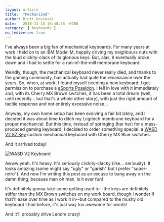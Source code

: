 ```yaml
---
layout: article
title:  "Mechanized"
author: Brett Kosinski
date:   2018-11-15 19:40:55 -0700
category: [ keyboards ]
no_fediverse: true
---
```


I've always been a big fan of mechanical keyboards.  For many years at work I held on to an IBM Model M, happily driving my neighbours nuts with the loud clickity-clack of its glorious keys.  But, alas, it eventually broke down and I had to settle for a run-of-the-mill membrane keyboard.

Weirdly, though, the mechanical keyboard never really died, and thanks to the gaming community, has actually had quite the renaissance over the years.  So, when, at work, I found myself needing a new keyboard, I got permission to purchase a [eSports Poseidon](https://www.ttesports.com/Keyboard/171/POSEIDON_Z_Plus_SMART_KEYBOARD/productPage.htm?a=a&g=ftr).  I fell in love with it immediately and, with its Cherry MX Brown switches, it has been a total dream (well, until recently... but that's a whole other story), with just the right amount of tactile response and not entirely excessive noise...

Anyway, my own home setup has been evolving a fair bit lately, and I decided it was about time to ditch my Logitech membrane keyboard for a proper mechanical.  But this time, instead of springing (har har) for a mass-produced gaming keyboard, I decided to order something special: a [WASD V2 87 Key](http://www.wasdkeyboards.com/index.php/products/mechanical-keyboard/wasd-v2-87-key-custom-mechanical-keyboard.html) custom mechanical keyboard with Cherry MX Blue switches.

And it arrived today!

![WASD V2 Keyboard](/assets/images/WASD_V2_Keyboard.jpg)

Awww yeah.  It's heavy.  It's seriously clickity-clacky (like... seriously).  It looks amazing (some might say "ugly" or "garish" but I prefer "super-retro").  And now I'm writing this post as an excuse to bang away on the damn thing, because man oh man, is it ever fun!

It's definitely gonna take some getting used to--the keys are definitely stiffer than the MX Brown switches on my work board, though I wonder if that'll ease over time as I work it in--but compared to the mushy old keyboard I had before, it's just way too awesome for words!

And it'll probably drive Lenore crazy!

